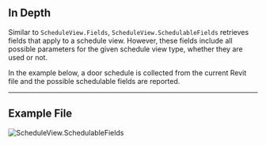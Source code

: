 ## In Depth
Similar to `ScheduleView.Fields`, `ScheduleView.SchedulableFields` retrieves fields that apply to a schedule view. However, these fields include all possible parameters for the given schedule view type, whether they are used or not.

In the example below, a door schedule is collected from the current Revit file and the possible schedulable fields are reported.
___
## Example File

![ScheduleView.SchedulableFields](./Revit.Elements.Views.ScheduleView.SchedulableFields_img.jpg)
